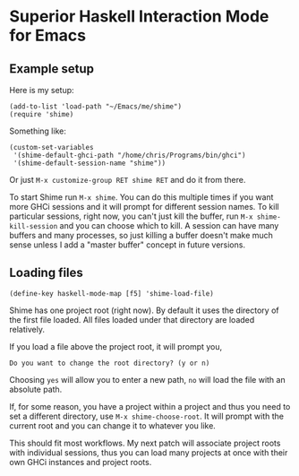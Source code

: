 # Superior Haskell Interaction Mode for Emacs

## Example setup

Here is my setup:

    (add-to-list 'load-path "~/Emacs/me/shime")
    (require 'shime)

Something like:

    (custom-set-variables
     '(shime-default-ghci-path "/home/chris/Programs/bin/ghci")
     '(shime-default-session-name "shime"))

Or just `M-x customize-group RET shime RET` and do it from there.

To start Shime run `M-x shime`. You can do this multiple times if
you want more GHCi sessions and it will prompt for different
session names. To kill particular sessions, right now, you can't
just kill the buffer, run `M-x shime-kill-session` and you can
choose which to kill. A session can have many buffers and many
processes, so just killing a buffer doesn't make much sense
unless I add a "master buffer" concept in future versions.

## Loading files

    (define-key haskell-mode-map [f5] 'shime-load-file)

Shime has one project root (right now). By default it uses the
directory of the first file loaded. All files loaded under that
directory are loaded relatively.

If you load a file above the project root, it will prompt you,

    Do you want to change the root directory? (y or n) 

Choosing `yes` will allow you to enter a new path, `no` will load
the file with an absolute path.

If, for some reason, you have a project within a project and thus
you need to set a different directory, use `M-x
shime-choose-root`. It will prompt with the current root and you
can change it to whatever you like.

This should fit most workflows. My next patch will associate
project roots with individual sessions, thus you can load many
projects at once with their own GHCi instances and project roots.
